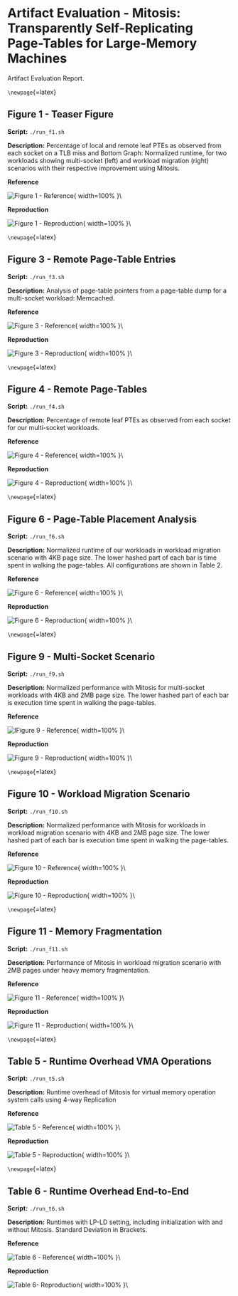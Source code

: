 Artifact Evaluation - Mitosis: Transparently Self-Replicating Page-Tables for Large-Memory Machines
===================================================================================================

Artifact Evaluation Report. 

`\newpage`{=latex}


Figure 1 - Teaser Figure
------------------------

**Script:** `./run_f1.sh`

**Description:** Percentage of local and remote leaf PTEs as observed from each 
socket on a TLB miss and Bottom Graph: Normalized runtime, for two workloads showing
multi-socket (left) and workload migration (right) scenarios
with their respective improvement using Mitosis.

**Reference**

![Figure 1 - Reference](reference/figure01.png "Figure 1 - Reference"){ width=100% }\

**Reproduction**

![Figure 1 - Reproduction](measured/figure01.png "Figure 1 - Reproduction"){ width=100% }\

`\newpage`{=latex}


Figure 3 - Remote Page-Table Entries
------------------------------------

**Script:** `./run_f3.sh`

**Description:** Analysis of page-table pointers from a page-table dump for a
 multi-socket workload: Memcached.

**Reference**

![Figure 3 - Reference](reference/figure03.png "Figure 3 - Reference"){ width=100% }\

**Reproduction**

![Figure 3 - Reproduction](measured/figure03.png "Figure 3 - Reproduction"){ width=100% }\

`\newpage`{=latex}


Figure 4 - Remote Page-Tables
-----------------------------

**Script:** `./run_f4.sh` 

**Description:** Percentage of remote leaf PTEs as observed from
each socket for our multi-socket workloads.

**Reference**

![Figure 4 - Reference](reference/figure04.png "Figure 4 - Reference"){ width=100% }\

**Reproduction**

![Figure 4 - Reproduction](measured/figure04.png "Figure 4 - Reproduction"){ width=100% }\

`\newpage`{=latex}


Figure 6 - Page-Table Placement Analysis
----------------------------------------

**Script:** `./run_f6.sh`

**Description:**  Normalized runtime of our workloads in workload migration 
scenario with 4KB page size. The lower hashed part of each bar is time spent 
in walking the page-tables. All configurations are shown in Table 2.

**Reference**

![Figure 6 - Reference](reference/figure06.png "Figure 6 - Reference"){ width=100% }\

**Reproduction**

![Figure 6 - Reproduction](measured/figure06.png "Figure 6 - Reproduction"){ width=100% }\

`\newpage`{=latex}


Figure 9 - Multi-Socket Scenario
-----------------------------------------

**Script:**  `./run_f9.sh`

**Description:** Normalized performance with Mitosis for multi-socket workloads 
with 4KB and 2MB page size. The lower hashed part of each bar is execution time 
spent in walking the page-tables.

**Reference**

![lFigure 9 - Reference](reference/figure09.png "Figure 9 - Reference"){ width=100% }\

**Reproduction**

![Figure 9 - Reproduction](measured/figure09.png "Figure 9 - Reproduction"){ width=100% }\

`\newpage`{=latex}


Figure 10 - Workload Migration Scenario
---------------------------------------

**Script:** `./run_f10.sh`

**Description:** Normalized performance with Mitosis for workloads in workload 
migration scenario with 4KB and 2MB page size. The lower hashed part of each 
bar is execution time spent in walking the page-tables.

**Reference**

![Figure 10 - Reference](reference/figure10.png "Figure 10 - Reference"){ width=100% }\\

**Reproduction**

![Figure 10 - Reproduction](measured/figure10.png "Figure 10 - Reproduction"){ width=100% }\

`\newpage`{=latex}


Figure 11 - Memory Fragmentation
--------------------------------

**Script:** `./run_f11.sh`

**Description:** Performance of Mitosis in workload migration scenario with 
2MB pages under heavy memory fragmentation.

**Reference**

![Figure 11 - Reference](reference/figure11.png "Figure 11 - Reference"){ width=100% }\

**Reproduction**

![Figure 11 - Reproduction](measured/figure11.png "Figure 11 - Reproduction"){ width=100% }\

`\newpage`{=latex}


Table 5 - Runtime Overhead VMA Operations
-----------------------------------------

**Script:** `./run_t5.sh`

**Description:** Runtime overhead of Mitosis for virtual memory operation system 
calls using 4-way Replication

**Reference**

![Table 5 - Reference](reference/table5.png "Table 5 - Reference"){ width=100% }\

**Reproduction**

![Table 5 - Reproduction](measured/table5.png "Table 5 - Reproduction"){ width=100% }\

`\newpage`{=latex}


Table 6 - Runtime Overhead End-to-End
-------------------------------------

**Script:** `./run_t6.sh`

**Description:** Runtimes with LP-LD setting, including initialization
with and without Mitosis. Standard Deviation in Brackets.

**Reference**

![Table 6 - Reference](reference/table6.png "Table 6 - Reference"){ width=100% }\

**Reproduction**

![Table 6- Reproduction](measured/table6.png "Table 6- Reproduction"){ width=100% }\

